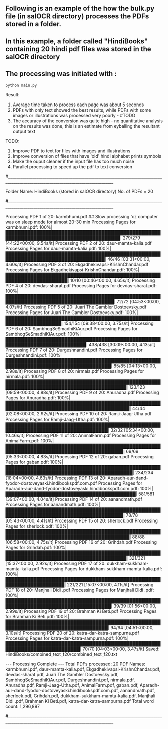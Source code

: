 
## Following is an example of the how the bulk.py file (in salOCR directory) processes the PDFs stored in a folder.
## In this example, a folder called "HindiBooks" containing 20 hindi pdf files was stored in the salOCR directory 
## The processing was initiated with : 
    python main.py


Result:
1. Average time taken to process each page was about 5 seconds
2. PDFs with only text showed the best results, while PDFs with some images or illustrations was processed very poorly - #TODO
3. The accuracy of the conversion was quite high - no quantitative analysis on the results was done, this is an estimate from eyballing the resultant output text

TODO:
1. Improve PDF to text for files with images and illustrations
2. Improve conversion of files that have 'old' hindi alphabet prints symbols
3. Make the ouput cleaner if the input file has too much noise
4. Parallel processing to speed up the pdf to text conversion


#___________________________________________________________________________________________________________________________________

Folder Name: HindiBooks (stored in salOCR directory)
No. of PDFs = 20

#___________________________________________________________________________________________________________________________________

Processing PDF 1 of 20: karmbhumi.pdf ## Slow processing 'cz computer was on sleep mode for almost 20-30 min
Processing Pages for karmbhumi.pdf: 100%|███████████████████████████████████████████████████████████████████████████████████████| 279/279 [44:22<00:00,  9.54s/it]
Processing PDF 2 of 20: daur-mamta-kalia.pdf
Processing Pages for daur-mamta-kalia.pdf: 100%|██████████████████████████████████████████████████████████████████████████████████| 46/46 [03:31<00:00,  4.60s/it]
Processing PDF 3 of 20: Ekgadhekivapsi-KrishnChandar.pdf
Processing Pages for Ekgadhekivapsi-KrishnChandar.pdf: 100%|██████████████████████████████████████████████████████████████████████| 10/10 [00:46<00:00,  4.65s/it]
Processing PDF 4 of 20: devdas-sharat.pdf
Processing Pages for devdas-sharat.pdf: 100%|█████████████████████████████████████████████████████████████████████████████████████| 72/72 [04:53<00:00,  4.07s/it]
Processing PDF 5 of 20: Juari The Gambler Dostoevsky.pdf
Processing Pages for Juari The Gambler Dostoevsky.pdf: 100%|████████████████████████████████████████████████████████████████████| 154/154 [09:38<00:00,  3.75s/it]
Processing PDF 6 of 20: SambhogSeSmadhiKiAur.pdf
Processing Pages for SambhogSeSmadhiKiAur.pdf: 100%|████████████████████████████████████████████████████████████████████████████| 438/438 [30:09<00:00,  4.13s/it]
Processing PDF 7 of 20: Durgeshnandini.pdf
Processing Pages for Durgeshnandini.pdf: 100%|████████████████████████████████████████████████████████████████████████████████████| 85/85 [04:13<00:00,  2.98s/it]
Processing PDF 8 of 20: nirmala.pdf
Processing Pages for nirmala.pdf: 100%|█████████████████████████████████████████████████████████████████████████████████████████| 123/123 [09:59<00:00,  4.88s/it]
Processing PDF 9 of 20: Anuradha.pdf
Processing Pages for Anuradha.pdf: 100%|██████████████████████████████████████████████████████████████████████████████████████████| 44/44 [02:08<00:00,  2.92s/it]
Processing PDF 10 of 20: Ramji-Jaag-Utha.pdf
Processing Pages for Ramji-Jaag-Utha.pdf: 100%|███████████████████████████████████████████████████████████████████████████████████| 32/32 [05:34<00:00, 10.46s/it]
Processing PDF 11 of 20: AnimalFarm.pdf
Processing Pages for AnimalFarm.pdf: 100%|████████████████████████████████████████████████████████████████████████████████████████| 69/69 [05:33<00:00,  4.83s/it]
Processing PDF 12 of 20: gaban.pdf
Processing Pages for gaban.pdf: 100%|███████████████████████████████████████████████████████████████████████████████████████████| 234/234 [18:04<00:00,  4.63s/it]
Processing PDF 13 of 20: Aparadh-aur-dand-fyodor-dostoveyaski.hindibookspdf.com.pdf
Processing Pages for Aparadh-aur-dand-fyodor-dostoveyaski.hindibookspdf.com.pdf: 100%|██████████████████████████████████████████| 581/581 [39:07<00:00,  4.04s/it]
Processing PDF 14 of 20: aanandmath.pdf
Processing Pages for aanandmath.pdf: 100%|████████████████████████████████████████████████████████████████████████████████████████| 78/78 [05:43<00:00,  4.41s/it]
Processing PDF 15 of 20: sherlock.pdf
Processing Pages for sherlock.pdf: 100%|██████████████████████████████████████████████████████████████████████████████████████████| 88/88 [06:58<00:00,  4.75s/it]
Processing PDF 16 of 20: Grihdah.pdf
Processing Pages for Grihdah.pdf: 100%|█████████████████████████████████████████████████████████████████████████████████████████| 321/321 [15:37<00:00,  2.92s/it]
Processing PDF 17 of 20: dukkham-sukkham-mamta-kalia.pdf
Processing Pages for dukkham-sukkham-mamta-kalia.pdf: 100%|█████████████████████████████████████████████████████████████████████| 221/221 [15:07<00:00,  4.11s/it]
Processing PDF 18 of 20: Manjhali Didi .pdf
Processing Pages for Manjhali Didi .pdf: 100%|████████████████████████████████████████████████████████████████████████████████████| 39/39 [01:56<00:00,  2.99s/it]
Processing PDF 19 of 20: Brahman Ki Beti.pdf
Processing Pages for Brahman Ki Beti.pdf: 100%|███████████████████████████████████████████████████████████████████████████████████| 94/94 [04:51<00:00,  3.10s/it]
Processing PDF 20 of 20: katra-dar-katra-sampurna.pdf
Processing Pages for katra-dar-katra-sampurna.pdf: 100%|██████████████████████████████████████████████████████████████████████████| 70/70 [04:03<00:00,  3.47s/it]
Saved: HindiBooks/combined_text_f20/combined_text_f20.txt

--- Processing Complete ---
Total PDFs processed: 20
PDF Names: karmbhumi.pdf, daur-mamta-kalia.pdf, Ekgadhekivapsi-KrishnChandar.pdf, devdas-sharat.pdf, Juari The Gambler Dostoevsky.pdf, SambhogSeSmadhiKiAur.pdf, Durgeshnandini.pdf, nirmala.pdf, Anuradha.pdf, Ramji-Jaag-Utha.pdf, AnimalFarm.pdf, gaban.pdf, Aparadh-aur-dand-fyodor-dostoveyaski.hindibookspdf.com.pdf, aanandmath.pdf, sherlock.pdf, Grihdah.pdf, dukkham-sukkham-mamta-kalia.pdf, Manjhali Didi .pdf, Brahman Ki Beti.pdf, katra-dar-katra-sampurna.pdf
Total word count: 1,296,897

#___________________________________________________________________________________________________________________________________

